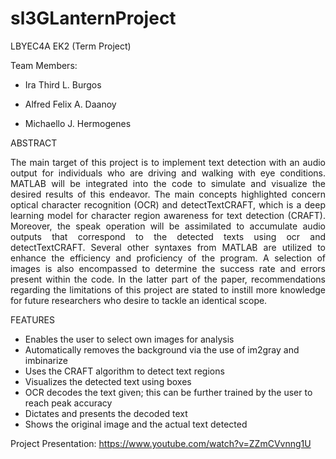 # sl3GLanternProject
LBYEC4A EK2 (Term Project)

Team Members: 

- Ira Third L. Burgos

- Alfred Felix A. Daanoy

- Michaello J. Hermogenes

ABSTRACT
<p align="justify">
The main target of this project is to implement text detection with an audio output for individuals who are driving and walking with eye conditions. MATLAB will be integrated into the code to simulate and visualize the desired results of this endeavor. The main concepts highlighted concern optical character recognition (OCR) and detectTextCRAFT, which is a deep learning model for character region awareness for text detection (CRAFT).  Moreover, the speak operation will be assimilated to accumulate audio outputs that correspond to the detected texts using ocr and detectTextCRAFT. Several other syntaxes from MATLAB are utilized to enhance the efficiency and proficiency of the program. A selection of images is also encompassed to determine the success rate and errors present within the code. In the latter part of the paper, recommendations regarding the limitations of this project are stated to instill more knowledge for future researchers who desire to tackle an identical scope.
</p>

FEATURES
- Enables the user to select own images for analysis
- Automatically removes the background via the use of im2gray and imbinarize
- Uses the CRAFT algorithm to detect text regions
- Visualizes the detected text using boxes
- OCR decodes the text given; this can be further trained by the user to reach peak accuracy
- Dictates and presents the decoded text
- Shows the original image and the actual text detected


Project Presentation:
https://www.youtube.com/watch?v=ZZmCVvnng1U
